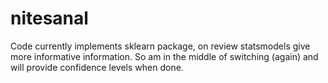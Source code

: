 # nitesanal

Code currently implements sklearn package, on review statsmodels give more informative information. So am in the middle of switching (again) and will provide confidence levels when done.

